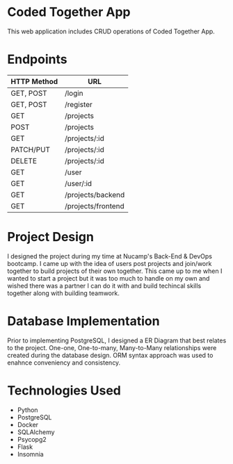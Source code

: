 # Coded Together App

This web application includes CRUD operations of Coded Together App.

# Endpoints

| HTTP Method  | URL |
| ------------- | ------------- |
| GET, POST  | /login  |
| GET, POST  | /register  |
| GET  | /projects  |
| POST  | /projects  |
| GET  | /projects/:id  |
| PATCH/PUT  | /projects/:id  |
| DELETE  | /projects/:id  |
| GET  | /user  |
| GET  | /user/:id  |
| GET  | /projects/backend  |
| GET  | /projects/frontend  |

# Project Design
I designed the project during my time at Nucamp's Back-End & DevOps bootcamp. I came up with the idea of users post projects and join/work together to build projects of their own together. This came up to me when I wanted to start a project but it was too much to handle on my own and wished there was a partner I can do it with and build techincal skills together along with building teamwork. 

# Database Implementation
Prior to implementing PostgreSQL, I designed a ER Diagram that best relates to the project. One-one, One-to-many, Many-to-Many relationships were created during the database design. ORM syntax approach was used to enahnce conveniency and consistency.

# Technologies Used
- Python
- PostgreSQL
- Docker
- SQLAlchemy
- Psycopg2
- Flask
- Insomnia
